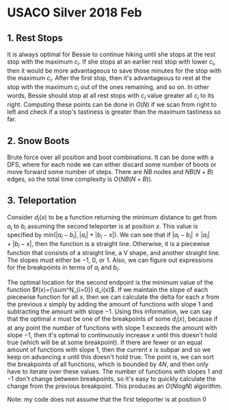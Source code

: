 # USACO Silver 2018 Feb

## 1. Rest Stops
It is always optimal for Bessie to continue hiking until she stops at the rest stop with the maximum $c_i$. If she stops at an earlier rest stop with lower $c_i$, then it would be more advantageous to save those minutes for the stop with the maximum $c_i$. After the first stop, then it's advantageous to rest at the stop with the maximum $c_i$ out of the ones remaining, and so on. In other words, Bessie should stop at all rest stops with $c_i$ value greater all $c_i$ to its right. Computing these points can be done in $O(N)$ if we scan from right to left and check if a stop's tastiness is greater than the maximum tastiness so far.

## 2. Snow Boots
Brute force over all position and boot combinations. It can be done with a DFS, where for each node we can either discard some number of boots or move forward some number of steps. There are $NB$ nodes and $NB(N+B)$ edges, so the total time complexity is $O(NB(N+B))$.

## 3. Teleportation
Consider $d_i(x)$ to be a function returning the minimum distance to get from $a_i$ to $b_i$ assuming the second teleporter is at position $x$. This value is specified by $min(|a_i-b_i|,|a_i|+|b_i-x|)$. We can see that if $|a_i-b_i|\le{|a_i|+|b_i-x|}$, then the function is a straight line. Otherwise, it is a piecewise function that consists of a straight line, a V shape, and another straight line. The slopes must either be $-1$, $0$, or $1$. Also, we can figure out expressions for the breakpoints in terms of $a_i$ and $b_i$.

The optimal location for the second endpoint is the minimum value of the function $f(x)={\sum^N_{i=0}} d_i(x)$. If we maintain the slope of each piecewise function for all $x$, then we can calculate the delta for each $x$ from the previous $x$ simply by adding the amount of functions with slope $1$ and subtracting the amount with slope $-1$. Using this information, we can say that the optimal $x$ must be one of the breakpoints of some $d_i(x)$, because if at any point the number of functions with slope $1$ exceeds the amount with slope $-1$, then it's optimal to continuously increase $x$ until this doesn't hold true (which will be at some breakpoint). If there are fewer or an equal amount of functions with slope $1$, then the current $x$ is subpar and so we keep on advancing $x$ until this doesn't hold true. The point is, we can sort the breakpoints of all functions, which is bounded by $4N$, and then only have to iterate over these values. The number of functions with slopes $1$ and $-1$ don't change between breakpoints, so it's easy to quickly calculate the change from the previous breakpoint. This produces an $O(NlogN)$ algorithm.

Note: my code does not assume that the first teleporter is at position $0$
